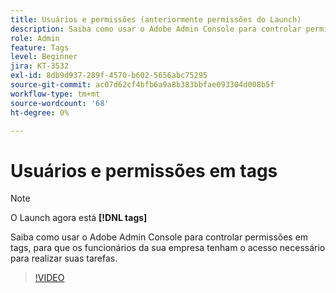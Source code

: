 ```yaml
---
title: Usuários e permissões (anteriormente permissões do Launch)
description: Saiba como usar o Adobe Admin Console para controlar permissões em tags, para que os funcionários da sua empresa tenham o acesso necessário para realizar suas tarefas.
role: Admin
feature: Tags
level: Beginner
jira: KT-3532
exl-id: 8db9d937-289f-4570-b602-5656abc75295
source-git-commit: ac07d62cf4bfb6a9a8b383bbfae093304d008b5f
workflow-type: tm+mt
source-wordcount: '68'
ht-degree: 0%

---
```


# Usuários e permissões em tags

>[!NOTE]
>
> O Launch agora está **[!DNL tags]**

Saiba como usar o Adobe Admin Console para controlar permissões em tags, para que os funcionários da sua empresa tenham o acesso necessário para realizar suas tarefas.

>[!VIDEO](https://video.tv.adobe.com/v/28734/?quality=12&learn=on)
